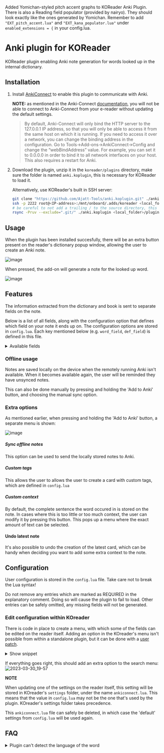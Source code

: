 Added Yomichan-styled pitch accent graphs to KOReader Anki Plugin. There is also a Reading field populator (provided by nairyo). They should look exactly like the ones generated by Yomichan. Remember to add ```"EXT_pitch_accent.lua"``` and ```"EXT_kana_populator.lua"``` under ```enabled_extensions = {``` in your config.lua.

# Anki plugin for KOReader

KOReader plugin enabling Anki note generation for words looked up in the internal dictionary.

## Installation

1) Install [AnkiConnect](https://ankiweb.net/shared/info/2055492159) to enable this plugin to communicate with Anki.

   **NOTE:** as mentioned in the Anki-Connect [documentation](https://foosoft.net/projects/anki-connect/), you will not be able to connect to Anki-Connect from your e-reader without updating the default settings.

   > By default, Anki-Connect will only bind the HTTP server to the 127.0.0.1 IP address, so that you will only be able to access it from the same host on which it is running.
   > If you need to access it over a network, you can change the binding address in the configuration.
   > Go to Tools->Add-ons->AnkiConnect->Config and change the “webBindAddress” value.
   > For example, you can set it to 0.0.0.0 in order to bind it to all network interfaces on your host. This also requires a restart for Anki.

2) Download the plugin, unzip it in the `koreader/plugins` directory, make sure the folder is named `anki.koplugin`, this is necessary for KOReader to load it.

   Alternatively, use KOReader's built in SSH server:

   ```sh
   git clone "https://github.com/Ajatt-Tools/anki.koplugin.git" ./anki.koplugin
   ssh -p 2222 root@<IP-address>:/mnt/onboard/.adds/koreader <local_folder>
   # be careful to not add a trailing / to the source directory, this creates the folder on your device
   rsync -Pruv --exclude=".git/" ./anki.koplugin <local_folder>/plugins/
   ```

## Usage

When the plugin has been installed succesfully, there will be an extra button present on the reader's dictionary popup window, allowing the user to create an Anki note.


![image](https://user-images.githubusercontent.com/34285115/228915515-b6d3eef6-d9e3-4899-9922-db040a29f2b3.png)

When pressed, the add-on will generate a note for the looked up word.

![image](https://github.com/Ajatt-Tools/anki.koplugin/assets/34285115/641bbb46-d23f-488f-9c1a-72c2e9db4125)

## Features
The information extracted from the dictionary and book is sent to separate fields on the note.

Below is a list of all fields, along with the configuration option that defines which field on your note it ends up on.
The configuration options are stored in `config.lua`. Each key mentioned below (e.g. `word_field`, `def_field`) is defined in this file.

<details>
  <summary>Available fields</summary>
  
  #### Selected word (`word_field`)
  The word selected in the book.
  #### Sentence context (`context_field`)
  The full sentence that the word occured in, extracted from the book.
  
  The exact context stored can be modified by pressing and holding the 'Add to Anki' button, and choosing the 'custom context' entry on the menu that pops up.
  
  #### Dictionary definition (`def_field`)
  The dictionary entry that was selected when pressing the button.
  #### Audio (`audio_field`)
  The plugin will query Forvo to get audio for the lookupword. The language used is determined by the dictionary's language, or by the book's language as fallback.
  #### Metadata (`meta_field`)
  Some information about the book: author, title and page number.
  
  This info is retrieved from the EPUB's metadata, or by parsing the filename with a Lua pattern (`"^%[([^%]]-)%]_(.-)_%[([^%]]-)%]%.[^%.]+"`)
  
  The pattern expects filenames with the following format: `[Author]_Title_[extra_info].epub`. The extension can be anything.
</details>

### Offline usage
Notes are saved locally on the device when the remotely running Anki isn't available. When it becomes available again, the user will be reminded they have unsynced notes. 

This can also be done manually by pressing and holding the 'Add to Anki' button, and choosing the manual sync option.

### Extra options

As mentioned earlier, when pressing and holding the 'Add to Anki' button, a separate menu is shown:

![image](https://github.com/Ajatt-Tools/anki.koplugin/assets/34285115/932df377-c9fe-4083-8964-8536780b2920)

##### Sync offline notes
This option can be used to send the locally stored notes to Anki.
##### Custom tags
This allows the user to allows the user to create a card with custom tags, which are defined in `config.lua`
##### Custom context
By default, the complete sentence the word occured in is stored on the note. In cases where this is too little or too much context, the user can modify it by pressing this button. This pops up a menu where the exact amount of text can be selected.
#### Undo latest note
It's also possible to undo the creation of the latest card, which can be handy when deciding you want to add some extra context to the note.

## Configuration

User configuration is stored in the `config.lua` file. Take care not to break the Lua syntax!

Do not remove any entries which are marked as REQUIRED in the explanatory comment. Doing so will cause the plugin to fail to load.
Other entries can be safely omitted, any missing fields will not be generated.

### Edit configuration within KOreader
There is code in place to create a menu, with which some of the fields can be edited on the reader itself. Adding an option in the KOreader's menu isn't possible from within a standalone plugin, but it can be done with a [user patch](https://github.com/koreader/koreader/wiki/User-patches).

<details>
  <summary>Show snippet</summary>
  Save the code snippet below in a file with the name `2-anki-menu-patch.lua`. This file should be stored in `koreader/patches`.
  
  ```lua
  local FileManagerMenuOrder = require("ui/elements/filemanager_menu_order")
  local ReaderMenuOrder = require("ui/elements/reader_menu_order")
  
  table.insert(FileManagerMenuOrder.search, 5, "anki_settings")
  table.insert(ReaderMenuOrder.search, 5, "anki_settings")
  ```
    
</details>


If everything goes right, this should add an extra option to the search menu:
![2023-03-30_19-57](https://user-images.githubusercontent.com/34285115/228923486-bc6f87ec-f65a-4789-bcb5-e053ba36aa5c.png)

**NOTE**

When updating one of the settings on the reader itself, this setting will be stored in KOreader's `settings` folder, under the name `ankiconnect.lua`.
This means that the value in `config.lua` may not be the one that's used by the plugin. KOreader's settings folder takes precedence.

This `ankiconnect.lua` file can safely be deleted, in which case the 'default' settings from `config.lua` will be used again.


## FAQ

<details>
  <summary>Plugin can't detect the language of the word</summary> 
  When the user has defined a value for the `audio_field` in the config, the plugin needs to know the language of the word you looked up, so it can look for the correct audio file.


  It looks for this language in 2 places
  - Stardict's `.ifo` file
  
    Each dictionary installed has its own folder consisting of, among other files, an `.ifo` file with some info about this dictionary, looking something like this:
    ```
    StarDict's dict ifo file
    version=2.4.2
    wordcount=18244
    idxfilesize=405703
    bookname=Dutch-English dictionary
    date=2009.01.30
    sametypesequence=x
    description=Copyright: Converted by swaj under GNU Public License; Version: 1.1
    ```
    In this case (Dutch-English), add the following line: `ifo_lang=nl-en` (just `ifo_lang=nl` would work too).
  
    This field is parsed by KOReader, and used by this plugin when available. This should already be present for dictionaries downloaded internally.
  
  - the language of the document
  
    In some documents, like `.epub` files, it is possible to define the language of the text with it. When this info is available, the plugin will use it.
  
    KOReader also allows you to edit a document's metadata manually, by opening the top menu > Hamburger menu > Book information > Tap and hold "Language" > Set custom.
  
    The expected format of this language is, like above, the ISO2 code. For example, to specify French, fill in 'fr'
  
  If you don't care about having audio, you can leave the `audio_field` blank. This will cause this step to be skipped completely.
    
</details>

